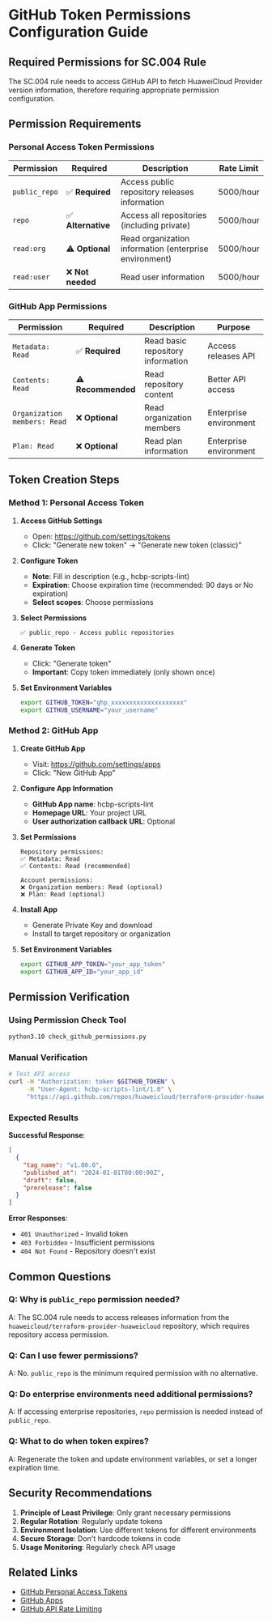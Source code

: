 # GitHub Token Permissions Configuration Guide

## Required Permissions for SC.004 Rule

The SC.004 rule needs to access GitHub API to fetch HuaweiCloud Provider version information, therefore requiring appropriate permission configuration.

## Permission Requirements

### Personal Access Token Permissions

| Permission | Required | Description | Rate Limit |
|------------|----------|-------------|------------|
| `public_repo` | ✅ **Required** | Access public repository releases information | 5000/hour |
| `repo` | ✅ **Alternative** | Access all repositories (including private) | 5000/hour |
| `read:org` | ⚠️ **Optional** | Read organization information (enterprise environment) | 5000/hour |
| `read:user` | ❌ **Not needed** | Read user information | 5000/hour |

### GitHub App Permissions

| Permission | Required | Description | Purpose |
|------------|----------|-------------|---------|
| `Metadata: Read` | ✅ **Required** | Read basic repository information | Access releases API |
| `Contents: Read` | ⚠️ **Recommended** | Read repository content | Better API access |
| `Organization members: Read` | ❌ **Optional** | Read organization members | Enterprise environment |
| `Plan: Read` | ❌ **Optional** | Read plan information | Enterprise environment |

## Token Creation Steps

### Method 1: Personal Access Token

1. **Access GitHub Settings**
   - Open: https://github.com/settings/tokens
   - Click: "Generate new token" → "Generate new token (classic)"

2. **Configure Token**
   - **Note**: Fill in description (e.g., hcbp-scripts-lint)
   - **Expiration**: Choose expiration time (recommended: 90 days or No expiration)
   - **Select scopes**: Choose permissions

3. **Select Permissions**
   ```
   ✅ public_repo - Access public repositories
   ```

4. **Generate Token**
   - Click: "Generate token"
   - **Important**: Copy token immediately (only shown once)

5. **Set Environment Variables**
   ```bash
   export GITHUB_TOKEN="ghp_xxxxxxxxxxxxxxxxxxxx"
   export GITHUB_USERNAME="your_username"
   ```

### Method 2: GitHub App

1. **Create GitHub App**
   - Visit: https://github.com/settings/apps
   - Click: "New GitHub App"

2. **Configure App Information**
   - **GitHub App name**: hcbp-scripts-lint
   - **Homepage URL**: Your project URL
   - **User authorization callback URL**: Optional

3. **Set Permissions**
   ```
   Repository permissions:
   ✅ Metadata: Read
   ✅ Contents: Read (recommended)
   
   Account permissions:
   ❌ Organization members: Read (optional)
   ❌ Plan: Read (optional)
   ```

4. **Install App**
   - Generate Private Key and download
   - Install to target repository or organization

5. **Set Environment Variables**
   ```bash
   export GITHUB_APP_TOKEN="your_app_token"
   export GITHUB_APP_ID="your_app_id"
   ```

## Permission Verification

### Using Permission Check Tool

```bash
python3.10 check_github_permissions.py
```

### Manual Verification

```bash
# Test API access
curl -H "Authorization: token $GITHUB_TOKEN" \
     -H "User-Agent: hcbp-scripts-lint/1.0" \
     "https://api.github.com/repos/huaweicloud/terraform-provider-huaweicloud/releases?per_page=1"
```

### Expected Results

**Successful Response**:
```json
[
  {
    "tag_name": "v1.80.0",
    "published_at": "2024-01-01T00:00:00Z",
    "draft": false,
    "prerelease": false
  }
]
```

**Error Responses**:
- `401 Unauthorized` - Invalid token
- `403 Forbidden` - Insufficient permissions
- `404 Not Found` - Repository doesn't exist

## Common Questions

### Q: Why is `public_repo` permission needed?

A: The SC.004 rule needs to access releases information from the `huaweicloud/terraform-provider-huaweicloud` repository, which requires repository access permission.

### Q: Can I use fewer permissions?

A: No. `public_repo` is the minimum required permission with no alternative.

### Q: Do enterprise environments need additional permissions?

A: If accessing enterprise repositories, `repo` permission is needed instead of `public_repo`.

### Q: What to do when token expires?

A: Regenerate the token and update environment variables, or set a longer expiration time.

## Security Recommendations

1. **Principle of Least Privilege**: Only grant necessary permissions
2. **Regular Rotation**: Regularly update tokens
3. **Environment Isolation**: Use different tokens for different environments
4. **Secure Storage**: Don't hardcode tokens in code
5. **Usage Monitoring**: Regularly check API usage

## Related Links

- [GitHub Personal Access Tokens](https://docs.github.com/en/authentication/keeping-your-account-and-data-secure/creating-a-personal-access-token)
- [GitHub Apps](https://docs.github.com/en/developers/apps/building-github-apps)
- [GitHub API Rate Limiting](https://docs.github.com/en/rest/overview/resources-in-the-rest-api#rate-limiting)
